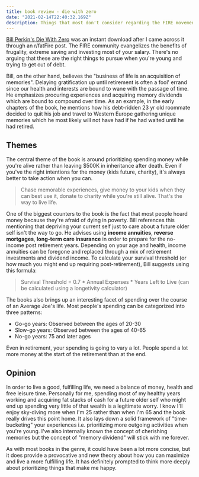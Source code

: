 ```yaml
---
title: book review - die with zero
date: "2021-02-14T22:40:32.169Z"
description: Things that most don't consider regarding the FIRE movement.
---
```


[Bill Perkin's Die With Zero](https://www.goodreads.com/book/show/52950915-die-with-zero) was an instant download after I came across it through an r/fatFire post. The FIRE community evangelizes the benefits of frugality, extreme saving and investing most of your salary. There's no arguing that these are the right things to pursue when you're young and trying to get out of debt. 

Bill, on the other hand, believes the "business of life is an acquisition of memories". Delaying gratification up until retirement is often a fool' errand since our health and interests are bound to wane with the passage of time. He emphasizes procuring experiences and acquiring memory dividends which are bound to compound over time. As an example, in the early chapters of the book, he mentions how his debt-ridden 23 yr old roommate decided to quit his job and travel to Western Europe gathering unique memories which he most likely will not have had if he had waited until he had retired.

## Themes

The central theme of the book is around prioritizing spending money while you're alive rather than leaving $500K in inheritance after death. Even if you've the right intentions for the money (kids future, charity), it's always better to take action when you can.

> Chase memorable experiences, give money to your kids when they can best use it, donate to charity while you're still alive. That's the way to live life.

One of the biggest counters to the book is the fact that most people hoard money because they're afraid of dying in poverty. Bill references this mentioning that depriving your current self just to care about a future older self isn't the way to go. He advises using **income annuities**, **reverse mortgages**, **long-term care insurance** in order to prepare for the no-income post retirement years. Depending on your age and health, income annuities can be foregone and replaced through a mix of retirement investments and dividend income. To calculate your survival threshold (or how much you might end up requiring post-retirement), Bill suggests using this formula:

> Survival Threshold = 0.7 * Annual Expenses * Years Left to Live (can be calculated using a longetivity calculator)

The books also brings up an interesting facet of spending over the course of an Average Joe's life. Most people's spending can be categorized into three patterns:

- Go-go years: Observed between the ages of 20-30
- Slow-go years: Observed between the ages of 40-65
- No-go years: 75 and later ages

Even in retirement, your spending is going to vary a lot. People spend a lot more money at the start of the retirement than at the end.

## Opinion 

In order to live a good, fulfilling life, we need a balance of money, health and free leisure time. Personally for me, spending most of my healthy years working and acquiring fat stacks of cash for a future older self who might end up spending very little of that wealth is a legitimate worry. I know I'll enjoy sky-diving more when I'm 25 rather than when I'm 65 and the book really drives this point home. It also lays down a solid framework of "time-bucketing" your experiences i.e. prioritizing more outgoing activities when you're young. I've also internally known the concept of cherishing memories but the concept of "memory dividend" will stick with me forever. 

As with most books in the genre, it could have been a lot more concise, but it does provide a provocative and new theory about how you can maximize and live a more fulfilling life. It has definitely prompted to think more deeply about prioritizing things that make me happy.

